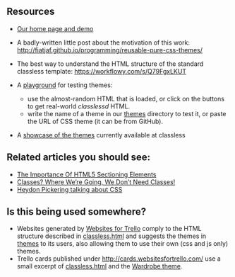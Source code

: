 ## Resources

* [Our home page and demo](https://fiatjaf.github.io/classless/)
* A badly-written little post about the motivation of this work: http://fiatjaf.github.io/programming/reusable-pure-css-themes/
* The best way to understand the HTML structure of the standard classless template: https://workflowy.com/s/Q79FgxLKUT
* A [playground](https://fiatjaf.github.io/classless/playground.html) for testing themes:

  * use the almost-random HTML that is loaded, or click on the buttons to get real-world _classlessd_ HTML.
  * write the name of a theme in our [themes](https://github.com/fiatjaf/classless/tree/gh-pages/themes) directory to test it, or paste the URL of CSS theme (it can be from GitHub).
* A [showcase of the themes](https://fiatjaf.github.io/classless/showcase/) currently available at classless

## Related articles you should see:

  * [The Importance Of HTML5 Sectioning Elements](http://www.smashingmagazine.com/2013/01/18/the-importance-of-sections/)
  * [Classes? Where We’re Going, We Don’t Need Classes!](http://www.smashingmagazine.com/2012/06/19/classes-where-were-going-we-dont-need-classes/)
  * [Heydon Pickering talking about CSS](https://vimeo.com/101718785)

## Is this being used somewhere?

* Websites generated by [Websites for Trello](http://websitesfortrello.com/) comply to the HTML structure described in [classless.html](https://github.com/fiatjaf/classless/tree/gh-pages/classless.html) and suggests the themes in [themes](https://github.com/fiatjaf/classless/tree/gh-pages/themes) to its users, also allowing them to use their own (css and js only) themes.
* Trello cards published under http://cards.websitesfortrello.com/ use a small excerpt of [classless.html](https://github.com/fiatjaf/classless/tree/gh-pages/template.html) and the [Wardrobe theme](https://github.com/fiatjaf/classless/blob/gh-pages/themes/wardrobe.css).
